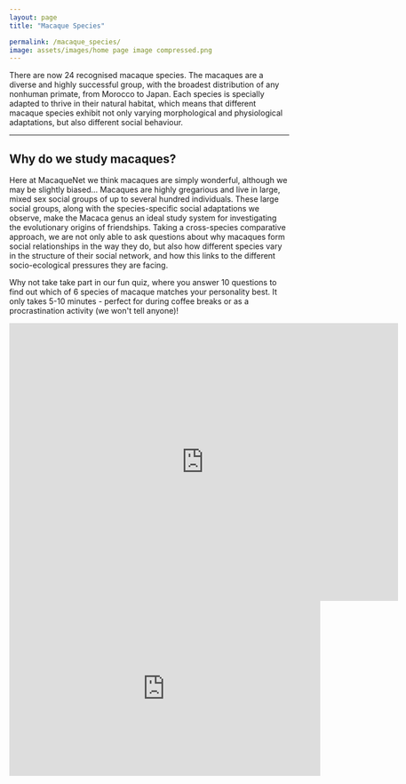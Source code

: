 ```yaml
---
layout: page
title: "Macaque Species"

permalink: /macaque_species/
image: assets/images/home page image compressed.png
---
```


There are now 24 recognised macaque species. The macaques are a diverse and highly successful group, with the broadest distribution of any nonhuman primate, from Morocco to Japan. Each species is specially adapted to thrive in their natural habitat, which means that different macaque species exhibit not only varying morphological and physiological adaptations, but also different social behaviour.

***

## Why do we study macaques?

Here at MacaqueNet we think macaques are simply wonderful, although we may be slightly biased… Macaques are highly gregarious and live in large, mixed sex social groups of up to several hundred individuals. These large social groups, along with the species-specific social adaptations we observe, make the Macaca genus an ideal study system for investigating the evolutionary origins of friendships. Taking a cross-species comparative approach, we are not only able to ask questions about why macaques form social relationships in the way they do, but also how different species vary in the structure of their social network, and how this links to the different socio-ecological pressures they are facing.

Why not take take part in our fun quiz, where you answer 10 questions to find out which of 6 species of macaque matches your personality best. It only takes 5-10 minutes - perfect for during coffee breaks or as a procrastination activity (we won't tell anyone)!

<iframe name="opinionstage-widget" src="https://www.opinionstage.com/api/v1/widgets/916332/iframe?em=1" data-opinionstage-iframe="d7f66ecf-5589-471c-bf90-9a6bff64304b" width="700px" height="500" scrolling="auto" style="border: none;" frameBorder="0" allow="fullscreen" webkitallowfullscreen="true" mozallowfullscreen="true" rereferrerpolicy="no-referrer-when-downgrade"></iframe>

<iframe width="560" height="315" src="https://www.youtube.com/embed/wZ4cadzCZUI" title="YouTube video player" frameborder="0" allow="accelerometer; autoplay; clipboard-write; encrypted-media; gyroscope; picture-in-picture" allowfullscreen></iframe>

